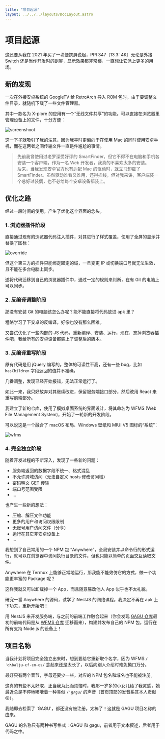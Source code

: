 ```yaml
---
title: "项目起源"
layout: ../../../layouts/DocLayout.astro
---
```


# 项目起源

这还要从我在 2021 年买了一块便携屏说起，PPI 347（13.3' 4K）无论是外接 Switch 还是当作开发时的副屏，显示效果都非常棒，一直想让它派上更多的用场。

## 新的发现

一次在外接安卓系统的 GoogleTV 给 RetroArch 导入 ROM 包时，由于要调整文件目录，就随机下载了一些文件管理器。

其中一款名为 X-plore 的应用有一个“无线文件共享”的功能，可以直接在浏览器里管理设备上的文件，十分方便：

![screenshoot](/assets/x-plore-screenshoot.png)

这一下子就吸引了我的注意，因为我平时更偏向于在使用 Mac 的同时使用安卓手机，而在这两者之间传输文件一直是件尴尬的事情。

> 先前我曾使用过老罗深受好评的 SmartFinder，但它不得不在电脑和手机各安装一个客户端，作为一名 Web 开发者，我真的不喜欢太多的安装。<br>
> 后来，当我发现安卓官方也有适配 Mac 的驱动时，就立马卸载了 SmartFinder。虽然驱动难看又难用，还得插线，但对我来讲，客户端装一个总好过装俩，也不必给每个安卓设备都装上。

## 优化之路

经过一段时间的使用，产生了优化这个界面的念头。

### 1. 浏览器插件阶段

直接通过现有的浏览器代码注入插件，对其进行了样式覆盖，使用了全屏的显示并替换了图标：

![override](/assets/x-plore-style-override.png)

但这个第三方的插件只能绑定固定的域，一旦变更 IP 或切换端口号就无法生效，且不能在多台电脑上同步。

遂将代码迁移到自己的浏览器插件中，通过一定的规则来判断，在有 Git 的电脑上可以同步。

### 2. 反编译调整阶段

那没有安装 Git 的电脑该怎么办呢？能不能直接将代码放进 apk 里？

粗略学习了下安卓的反编译，好像也没有那么困难。

又尝试优化了一些内部的 JS 代码，重新编译、安装、运行，现在，忘掉浏览器插件吧，我给所有的安卓设备都装上了调整后的版本。

### 3. 反编译重写阶段

原有代码是用 jQuery 编写的，整体的可读性不高，还有一些 bug，比如 `hasChildren` 字段返回的值并不准确。

几番调整，发现已经开始报错，无法正常运行了。

如此一来，我只好放弃对其继续改进，保留服务端接口部分，然后改用 React 来重写前端部分。

我建立了新的仓库，使用了模拟桌面系统的界面设计，将其命名为 WFMS (Web File Management System)，开始了一轮新的开发阶段。

可以说这是一个融合了 macOS 布局、Windows 壁纸和 MIUI V5 图标的“系统”：

![wfms](/assets/x-plore-wfms.jpg)

### 4. 完全独立阶段

随着开发过程的不断深入，发现了一些新的问题：

- 服务端返回的数据字段不统一、格式混乱
- 不允许跨域访问（无法自定义 hosts 修改访问域）
- 密码明文 GET 传输
- 端口号范围受限
- ...

也产生一些新的想法：

- 压缩、解压文件功能
- 更多的用户和访问权限限制
- 无账号用户访问文件（分享）
- 运行在其它非安卓设备上
- ...

我想到了自己常用的一个 NPM 包 “Anywhere”，全局安装并以命令行的形式运行，就可以在浏览器中访问执行目录的文件，但也只能以简单的页面交互读取文件。

Anywhere 在 Termux 上能够正常地运行，那我能不能效仿它的方式，做一个功能更丰富的 Package 呢？

这样我就又可以卸载掉一个 App，而且随意篡改他人 App 似乎也不太礼貌。

研究一番 Anywhere 的源码，试学了 NestJS 的网络课程，我决定不再在 apk 上下功夫，重新开始吧！

用 NestJS 来开发服务端，与之前的前端工作融合起来（你会发现 [GAGU 仓库](https://github.com/Chisw/gagu)最初的前端代码是从 [WFMS 仓库](https://github.com/chisw-archived/x-plore-wfms) 迁移而来），构建并发布自己的 NPM 包，运行在所有支持 Node.js 的设备上！

## 项目名称

当我计划将项目完全独立出来时，想到要给它重新取个名字，因为 WFMS `/ˈdʌbəlju-ɛf-ɛm-ɛs/` 念起来还是太长了，以后向别人介绍时难免拗口万分。

最好只有两个音节，字母还要少一些，对应的 NPM 包名和域名也不能被注册。

这真的有些不太好取，正当我为此而烦恼时，我那一岁多的小女儿给了我灵感，她最近总是不停地嘟囔着一种类似 `/'gʌgu/` 的声音（首页顶部的发音系其本人贡献😜）。

我随即去检索了 'GAGU'，都还没有被注册，太棒了！这就是 GAGU 项目名称的由来。

<div class="apply-tip">
GAGU 的名称只有两种书写格式：GAGU 和 gagu，前者用于文本叙述，后者用于代码之中。
</div>
